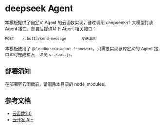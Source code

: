 # deepseek Agent

本模板提供了自定义 Agent 的云函数实现，通过调用 deepseek-r1 大模型封装 Agent 接口，部署后提供以下 Agent 相关接口：

```shell
POST    /:botId/send-message       发送消息
```

本模板使用了 `@cloudbase/aiagent-framework`，只需要实现该库定义的 Agent 接口即可完成接入，详见 `src/bot.js`。

## 部署须知

在部署至云函数前，请删除本目录的 node_modules。

## 参考文档

- [云函数2.0](https://docs.cloudbase.net/cbrf/intro)
- [云开发 AI+](https://docs.cloudbase.net/ai/introduce)
